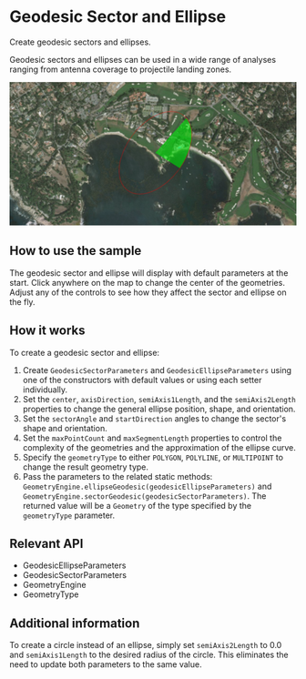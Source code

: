 # Geodesic Sector and Ellipse

Create geodesic sectors and ellipses.

Geodesic sectors and ellipses can be used in a wide range of analyses ranging from antenna coverage to projectile landing zones.

![](GeodesicSectorAndEllipse.png)

## How to use the sample

The geodesic sector and ellipse will display with default parameters at the start. Click anywhere on the map to change the center of the geometries. Adjust any of the controls to see how they affect the sector and ellipse on the fly.

## How it works

To create a geodesic sector and ellipse:

1. Create `GeodesicSectorParameters` and `GeodesicEllipseParameters` using one of the constructors with default values or using each setter individually.
2. Set the `center`, `axisDirection`, `semiAxis1Length`, and the `semiAxis2Length` properties to change the general ellipse position, shape, and orientation.
3. Set the `sectorAngle` and `startDirection` angles to change the sector's shape and orientation.
4. Set the `maxPointCount` and `maxSegmentLength` properties to control the complexity of the geometries and the approximation of the ellipse curve.
5. Specify the `geometryType` to either `POLYGON`, `POLYLINE`, or `MULTIPOINT` to change the result geometry type.
6. Pass the parameters to the related static methods: `GeometryEngine.ellipseGeodesic(geodesicEllipseParameters)` and `GeometryEngine.sectorGeodesic(geodesicSectorParameters)`. The returned value will be a `Geometry` of the type specified by the `geometryType` parameter.

## Relevant API

* GeodesicEllipseParameters
* GeodesicSectorParameters
* GeometryEngine
* GeometryType

## Additional information

To create a circle instead of an ellipse, simply set `semiAxis2Length` to 0.0 and `semiAxis1Length` to the desired radius of the circle. This eliminates the need to update both parameters to the same value.
